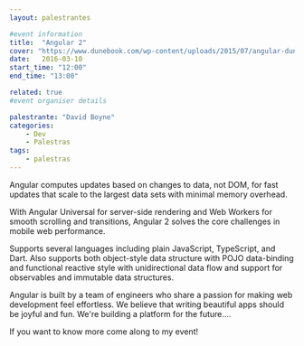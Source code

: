 ```yaml
---
layout: palestrantes

#event information
title:  "Angular 2"
cover: "https://www.dunebook.com/wp-content/uploads/2015/07/angular-dunebook.png"
date:   2016-03-10
start_time: "12:00"
end_time: "13:00"

related: true
#event organiser details

palestrante: "David Boyne"
categories:
    - Dev
    - Palestras
tags:
    - palestras
---
```


Angular computes updates based on changes to data, not DOM, for fast updates that scale to the largest data sets with minimal memory overhead.

With Angular Universal for server-side rendering and Web Workers for smooth scrolling and transitions, Angular 2 solves the core challenges in mobile web performance.

Supports several languages including plain JavaScript, TypeScript, and Dart. Also supports both object-style data structure with POJO data-binding and functional reactive style with unidirectional data flow and support for observables and immutable data structures.

Angular is built by a team of engineers who share a passion for making web development feel effortless. We believe that writing beautiful apps should be joyful and fun. We're building a platform for the future....

If you want to know more come along to my event!
